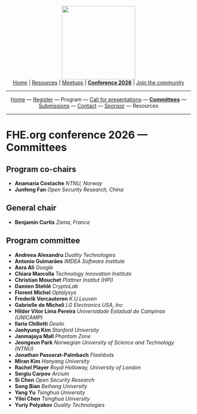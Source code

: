 <!-- Main header navigation -->
<p align="center">
  <img width="200" src="https://user-images.githubusercontent.com/5758427/180978488-db825482-5a58-4c7c-9589-c494a6f0be04.png"><br/>
  <a href="https://fhe-org.github.io">Home</a> | <a href="https://fhe-org.github.io/resources">Resources</a> | <a href="https://fhe-org.github.io/meetups/">Meetups</a> | <a href="https://fhe-org.github.io/conferences/conference-2026/"><b>Conference 2026</b></a> | <a href="https://fhe-org.github.io/community">Join the community</a>
</p>
<hr/>
<!-- /Main header navigation -->


<!-- Header conference 2026 links -->
<p align="center">
  <a href="https://fhe-org.github.io/conferences/conference-2026/">Home</a>
  —
  <a href="https://luma.com/fhe-org-conference-2026-tickets">Register</a>
  —
  Program
  —
  <a href="https://fhe-org.github.io/conferences/conference-2026/call-for-presentations">Call for presentations</a>
  —
  <a href="https://fhe-org.github.io/conferences/conference-2026/committees"><b>Committees</b></a>
  —
  <a href="https://fhe-org.github.io/conferences/conference-2026/submissions">Submissions</a>
  —
  <a href="https://fhe-org.github.io/conferences/conference-2026/contact">Contact</a>
  —
  <a href="https://fhe-org.github.io/conferences/conference-2026/sponsor">Sponsor</a>
  —
  Resources
</p>
<hr/>
<!-- /Header conference 2025 links -->

# FHE.org conference 2026 — Committees

## Program co-chairs
- **Anamaria Costache** *NTNU, Norway*
- **Junfeng Fan** *Open Security Research, China*

## General chair
- **Benjamin Curtis** *Zama, France*

## Program committee
- **Andreea	Alexandru**	*Duality Technologies*
- **Antonio	Guimarães**	*IMDEA Software Institute*
- **Asra Ali** *Google*
- **Chiara Marcolla** *Technology Innovation Institute*
- **Christian	Mouchet**	*Plattner Institut (HPI)*
- **Damien Stehlé** *CryptoLab*	
- **Florent	Michel** *Optalysys*
- **Frederik Vercauteren** *K.U.Leuven*
- **Gabrielle	de Micheli** *LG Electronics USA, Inc*
- **Hilder Vitor Lima Pereira**	*Universidade Estadual de Campinas (UNICAMP)*
- **Ilaria Chillotti** *Desilo*
- **Jaehyung Kim**	*Stanford University*
- **Janmajaya	Mall**	*Phantom Zone*
- **Jeongeun Park** *Norwegian University of Science and Technology (NTNU)*
- **Jonathan Passerat-Palmbach** *Flashbots*	
- **Miran	Kim**	*Hanyang University*
- **Rachel Player**	*Royal Holloway, University of London*
- **Sergiu Carpov**	*Arcium*
- **Si Chen**	*Open Security Research*
- **Song Bian** *Beihang University*
- **Yang Yu**	*Tsinghua University*
- **Yilei	Chen** *Tsinghua University*
- **Yuriy	Polyakov** *Duality Technologies*

